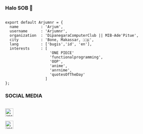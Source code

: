 ### Halo SOB 👋

<!--
**Arjumnr/Arjumnr** is a ✨ _special_ ✨ repository because its `README.md` (this file) appears on your GitHub profile.

Here are some ideas to get you started:

- 🔭 I’m currently working on ...
- 🌱 I’m currently learning ...
- 👯 I’m looking to collaborate on ...
- 🤔 I’m looking for help with ...
- 💬 Ask me about ...
- 📫 How to reach me: ...
- 😄 Pronouns: ...
- ⚡ Fun fact: ...
-->

```FLutter

export default Arjumnr = {
  name          : 'Arjum',
  username      : 'Arjumnr',
  organization  : 'DipanegaraComputerClub || MIB-Ade'Pitue',
  city          : 'Bone, Makassar, 🇮🇩',
  lang          : ['bugis','id', 'en'],
  interests     : [
                    'ONE PIECE'
                    'functionalprogramming',
                    'OOP',
                    'anime',
                    'anrnime',
                    'quotesOfTheDay'
                  ]
};

```

### SOCIAL MEDIA 
[<code>
<img alt="anr | Facebook" width="26px" src="https://cdn.jsdelivr.net/npm/simple-icons@3.4.0/icons/facebook.svg" />
</code>](https://www.facebook.com/Arjumnurramadhan/)
[<code>
<img alt="anr | Instagram" width="26px" src="https://cdn.jsdelivr.net/npm/simple-icons@v3/icons/instagram.svg" />
</code>](https://www.instagram.com/arjum_nr/)
<br/>
